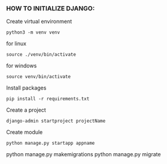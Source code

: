 ### HOW TO INITIALIZE DJANGO:

Create virtual environment

```
python3 -m venv venv
```

for linux

```
source ./venv/bin/activate
```

for windows

```
source venv/bin/activate
```

Install packages

```
pip install -r requirements.txt
```

Create a project

```
django-admin startproject projectName
```

Create module

```
python manage.py startapp appname
```

python manage.py makemigrations
python manage.py migrate
